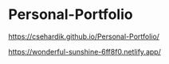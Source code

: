 # Personal-Portfolio
https://csehardik.github.io/Personal-Portfolio/

https://wonderful-sunshine-6ff8f0.netlify.app/
